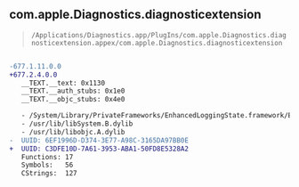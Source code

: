 ## com.apple.Diagnostics.diagnosticextension

> `/Applications/Diagnostics.app/PlugIns/com.apple.Diagnostics.diagnosticextension.appex/com.apple.Diagnostics.diagnosticextension`

```diff

-677.1.11.0.0
+677.2.4.0.0
   __TEXT.__text: 0x1130
   __TEXT.__auth_stubs: 0x1e0
   __TEXT.__objc_stubs: 0x4e0

   - /System/Library/PrivateFrameworks/EnhancedLoggingState.framework/EnhancedLoggingState
   - /usr/lib/libSystem.B.dylib
   - /usr/lib/libobjc.A.dylib
-  UUID: 6EF1996D-D374-3E77-A98C-3165DA97BB0E
+  UUID: C3DFE10D-7A61-3953-ABA1-50FD8E5328A2
   Functions: 17
   Symbols:   56
   CStrings:  127

```
